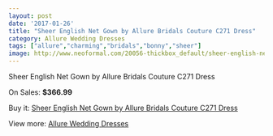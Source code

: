 ```yaml
---
layout: post
date: '2017-01-26'
title: "Sheer English Net Gown by Allure Bridals Couture C271 Dress"
category: Allure Wedding Dresses
tags: ["allure","charming","bridals","bonny","sheer"]
image: http://www.neoformal.com/20056-thickbox_default/sheer-english-net-gown-by-allure-bridals-couture-c271-dress.jpg
---
```

Sheer English Net Gown by Allure Bridals Couture C271 Dress

On Sales: **$366.99**
<a href="https://www.neoformal.com/en/allure-wedding-dresses-2014/6391-sheer-english-net-gown-by-allure-bridals-couture-c271-dress.html"><amp-img layout="responsive" width="600" height="600" src="//www.neoformal.com/20056-thickbox_default/sheer-english-net-gown-by-allure-bridals-couture-c271-dress.jpg" alt="Sheer English Net Gown by Allure Bridals Couture C271 Dress 0" /></a>
<a href="https://www.neoformal.com/en/allure-wedding-dresses-2014/6391-sheer-english-net-gown-by-allure-bridals-couture-c271-dress.html"><amp-img layout="responsive" width="600" height="600" src="//www.neoformal.com/20063-thickbox_default/sheer-english-net-gown-by-allure-bridals-couture-c271-dress.jpg" alt="Sheer English Net Gown by Allure Bridals Couture C271 Dress 1" /></a>
<a href="https://www.neoformal.com/en/allure-wedding-dresses-2014/6391-sheer-english-net-gown-by-allure-bridals-couture-c271-dress.html"><amp-img layout="responsive" width="600" height="600" src="//www.neoformal.com/20062-thickbox_default/sheer-english-net-gown-by-allure-bridals-couture-c271-dress.jpg" alt="Sheer English Net Gown by Allure Bridals Couture C271 Dress 2" /></a>
<a href="https://www.neoformal.com/en/allure-wedding-dresses-2014/6391-sheer-english-net-gown-by-allure-bridals-couture-c271-dress.html"><amp-img layout="responsive" width="600" height="600" src="//www.neoformal.com/20061-thickbox_default/sheer-english-net-gown-by-allure-bridals-couture-c271-dress.jpg" alt="Sheer English Net Gown by Allure Bridals Couture C271 Dress 3" /></a>
<a href="https://www.neoformal.com/en/allure-wedding-dresses-2014/6391-sheer-english-net-gown-by-allure-bridals-couture-c271-dress.html"><amp-img layout="responsive" width="600" height="600" src="//www.neoformal.com/20060-thickbox_default/sheer-english-net-gown-by-allure-bridals-couture-c271-dress.jpg" alt="Sheer English Net Gown by Allure Bridals Couture C271 Dress 4" /></a>
<a href="https://www.neoformal.com/en/allure-wedding-dresses-2014/6391-sheer-english-net-gown-by-allure-bridals-couture-c271-dress.html"><amp-img layout="responsive" width="600" height="600" src="//www.neoformal.com/20059-thickbox_default/sheer-english-net-gown-by-allure-bridals-couture-c271-dress.jpg" alt="Sheer English Net Gown by Allure Bridals Couture C271 Dress 5" /></a>
<a href="https://www.neoformal.com/en/allure-wedding-dresses-2014/6391-sheer-english-net-gown-by-allure-bridals-couture-c271-dress.html"><amp-img layout="responsive" width="600" height="600" src="//www.neoformal.com/20058-thickbox_default/sheer-english-net-gown-by-allure-bridals-couture-c271-dress.jpg" alt="Sheer English Net Gown by Allure Bridals Couture C271 Dress 6" /></a>
<a href="https://www.neoformal.com/en/allure-wedding-dresses-2014/6391-sheer-english-net-gown-by-allure-bridals-couture-c271-dress.html"><amp-img layout="responsive" width="600" height="600" src="//www.neoformal.com/20057-thickbox_default/sheer-english-net-gown-by-allure-bridals-couture-c271-dress.jpg" alt="Sheer English Net Gown by Allure Bridals Couture C271 Dress 7" /></a>

Buy it: [Sheer English Net Gown by Allure Bridals Couture C271 Dress](https://www.neoformal.com/en/allure-wedding-dresses-2014/6391-sheer-english-net-gown-by-allure-bridals-couture-c271-dress.html "Sheer English Net Gown by Allure Bridals Couture C271 Dress")

View more: [Allure Wedding Dresses](https://www.neoformal.com/en/82-allure-wedding-dresses-2014 "Allure Wedding Dresses")
